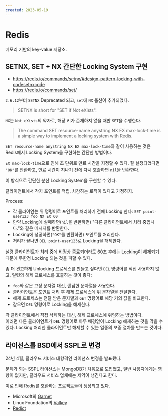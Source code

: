 ```yaml
---
created: 2023-05-19
---
```

# Redis

메모리 기반의 key-value 저장소.

## SETNX, SET + NX 간단한 Locking System 구현

* https://redis.io/commands/setnx/#design-pattern-locking-with-codesetnxcode
* https://redis.io/commands/set/

`2.6.12`부터 `SETNX` Deprecated 되고, `set`에 `NX` 옵션이 추가되었다.

> SETNX is short for "SET if Not eXists".

`NX`는 `Not eXists`의 약자로, 해당 키가 존재하지 않을 때만 `SET`을 수행한다.

> The command SET resource-name anystring NX EX max-lock-time is a simple way to implement a locking system with Redis.

`SET resource-name anystring NX EX max-lock-time`와 같이 사용하는 것은 Redis에서 Locking System을 구현하는 간단한 방법이다.

`EX max-lock-time`으로 인해 초 단위로 만료 시간을 지정할 수 있다.
잘 설정되었다면 `"OK"`를 반환하고, 만료 시간이 지나기 전에 다시 호출하면 `nil`을 반환한다.

이 방식으로 간단한 분산 Locking System을 구현할 수 있다.

클라이언트에서 각자 포인트를 적립, 차감하는 로직이 있다고 가정하자.

Process:
- 각 클라이언는 위 명령어로 포인트를 처리하기 전에 Locking 한다: `SET point-user123 foo NX EX 60`
- 만약 Locking에 실패하면(`nil`을 반환하면) "다른 클라이언트에서 처리 중입니다."와 같은 메시지를 반환한다.
- Locking에 성공하면(`"OK"`를 반환하면) 포인트를 처리한다.
- 처리가 끝나면 `DEL point-user123`로 Locking을 해제한다.

설령 클라이언트가 처리 중에 비정상 종료되더라도 60초 후에는 Locking이 해제되기 때문에 무한정 Locking 되는 것을 피할 수 있다.

좀 더 견고하게 Unlocking 프로세스를 만들고 싶다면 `DEL` 명령어를 직접 사용하지 않고, 일련의 해제 프로세스를 호출하는 것이 좋다:

- `foo`와 같은 고정 문자열 대신, 랜덤한 문자열을 사용한다.
- 클라이언트은 포인트 처리 후 해제 프로세스에 위 문자열을 전달한다.
- 해제 프로세스는 전달 받은 문자열과 `GET` 명령어로 해당 키의 값을 비교한다.
- 같으면 `DEL` 명령어로 Locking을 해제한다.

각 클라이언트에서 직접 삭제하는 대신, 해제 프로세스에 위임하는 방법이다.\
이러면 다른 클라이언트가 `DEL` 명령어로 아무 배경없이 Locking 해제하는 것을 막을 수 있다.
Locking 처리한 클라이언트만 해제할 수 있는 일종의 보증 절차를 만드는 것이다.

## 라이선스를 BSD에서 SSPL로 변경

24년 4월, 클라우드 서비스 대항격인 라이선스 변경을 발표했다.

문제가 되는 SSPL 라이선스는 MongoDB가 처음으로 도입했고, 일반 사용자에게는 영향이 없지만, 클라우드 서비스 업체에는 제약이 생긴다고 한다.

이로 인해 Redis를 호환하는 프로젝트들이 생성되고 있다.

- Microsoft의 [Garnet](https://github.com/microsoft/garnet)
- Linux Foundation의 [Valkey](https://github.com/valkey-io/valkey)
- [Redict](https://codeberg.org/redict/redict)
